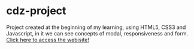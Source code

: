 # cdz-project
Project created at the beginning of my learning, using HTML5, CSS3 and Javascript, in it we can see concepts of modal, responsiveness and form.
 <br>
 <a href="https://giovanninoda.github.io/cdz-project/" target="_blank">Click here to access the webisite!</a>
